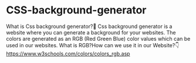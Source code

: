 # CSS-background-generator
What is Css background generator?🤔
Css background generator is a website where you can generate a background for your websites.
The colors are generated as an RGB (Red Green Blue) color values which can be used in our websites.
What is RGB?How can we use it in our Website?👇
https://www.w3schools.com/colors/colors_rgb.asp
